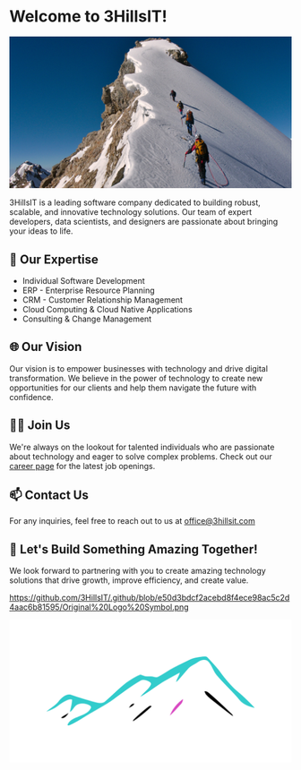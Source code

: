 # Welcome to 3HillsIT! 

![3HillsIT Banner](https://github.com/3HillsIT/.github/blob/bff36f6498af9ad2ad72f0f31aebc12c1d56d57a/Depositphotos_31222205_XL_2.jpg)

3HillsIT is a leading software company dedicated to building robust, scalable, and innovative technology solutions. Our team of expert developers, data scientists, and designers are passionate about bringing your ideas to life.

## 🔭 Our Expertise 

- Individual Software Development
- ERP - Enterprise Resource Planning
- CRM - Customer Relationship Management
- Cloud Computing & Cloud Native Applications
- Consulting & Change Management 

## 🌐 Our Vision

Our vision is to empower businesses with technology and drive digital transformation. We believe in the power of technology to create new opportunities for our clients and help them navigate the future with confidence.


## 👨‍💻 Join Us

We're always on the lookout for talented individuals who are passionate about technology and eager to solve complex problems. Check out our [career page](https://www.linkedin.com/company/3hillsit/jobs/) for the latest job openings.

## 📫 Contact Us

For any inquiries, feel free to reach out to us at [office@3hillsit.com](mailto:office@3hillsit.com)

## 🚀 Let's Build Something Amazing Together!

We look forward to partnering with you to create amazing technology solutions that drive growth, improve efficiency, and create value.

https://github.com/3HillsIT/.github/blob/e50d3bdcf2acebd8f4ece98ac5c2d4aac6b81595/Original%20Logo%20Symbol.png

![Logo 3HillsIt](https://github.com/3HillsIT/.github/blob/e50d3bdcf2acebd8f4ece98ac5c2d4aac6b81595/Original%20Logo%20Symbol.png)

